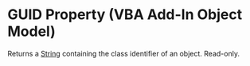 
# GUID Property (VBA Add-In Object Model)



Returns a [String](b8bdf64f-5920-1ae9-16d0-b26d09524a30.md) containing the class identifier of an object. Read-only.
